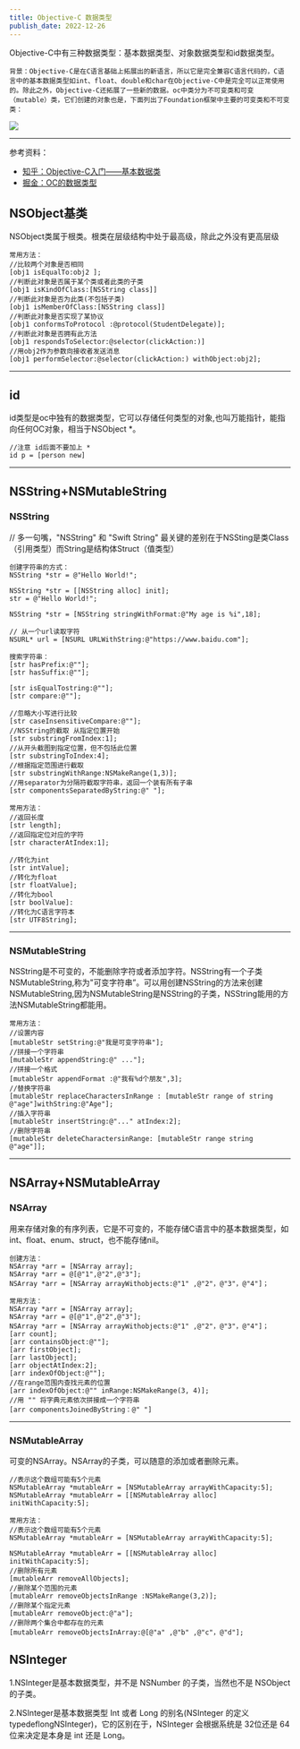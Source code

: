 ```yaml
---
title: Objective-C 数据类型
publish_date: 2022-12-26
---
```


Objective-C中有三种数据类型：基本数据类型、对象数据类型和id数据类型。

`背景：Objective-C是在C语言基础上拓展出的新语言，所以它是完全兼容C语言代码的，C语言中的基本数据类型如int、float、double和char在Objective-C中是完全可以正常使用的。除此之外，Objective-C还拓展了一些新的数据。oc中类分为不可变类和可变（mutable）类，它们创建的对象也是，下面列出了Foundation框架中主要的可变类和不可变类：`

![](/i/22d9be3a-5d17-4723-879e-878bca3650bc.jpg)

---

参考资料：
- [知乎：Objective-C入门——基本数据类](https://zhuanlan.zhihu.com/p/523935515)
- [掘金：OC的数据类型](https://juejin.cn/post/7012042721057570846)


## NSObject基类

NSObject类属于根类。根类在层级结构中处于最高级，除此之外没有更高层级

```
常用方法：
//比较两个对象是否相同 
[obj1 isEqualTo:obj2 ];
//判断此对象是否属于某个类或者此类的子类
[obj1 isKindOfClass:[NSString class]]
//判断此对象是否为此类(不包括子类)
[obj1 isMemberOfClass:[NSString class]]
//判断此对象是否实现了某协议
[obj1 conformsToProtocol :@protocol(StudentDelegate)];
//判断此对象是否拥有此方法
[obj1 respondsToSelector:@selector(clickAction:)]
//用obj2作为参数向接收者发送消息
[obj1 performSelector:@selector(clickAction:) withObject:obj2];
```
---

## id

id类型是oc中独有的数据类型，它可以存储任何类型的对象,也叫万能指针，能指向任何OC对象，相当于NSObject *。

```
//注意 id后面不要加上 *
id p = [person new]
```
---

## NSString+NSMutableString

### NSString 

// 多一句嘴，"NSString" 和 "Swift String" 最关键的差别在于NSSting是类Class（引用类型）而String是结构体Struct（值类型）
```
创建字符串的方式：
NSString *str = @"Hello World!"; 

NSString *str = [[NSString alloc] init];
str = @"Hello World!";

NSString *str = [NSString stringWithFormat:@"My age is %i",18];

// 从一个url读取字符
NSURL* url = [NSURL URLWithString:@"https://www.baidu.com"];
```
```
搜索字符串：
[str hasPrefix:@""];
[str hasSuffix:@""];

[str isEqualTostring:@""];
[str compare:@""];

//忽略大小写进行比较
[str caseInsensitiveCompare:@""];
//NSString的截取 从指定位置开始
[str substringFromIndex:1];
//从开头截图到指定位置，但不包括此位置 
[str substringToIndex:4];
//根据指定范围进行截取
[str substringWithRange:NSMakeRange(1,3)];
//用separator为分隔符截取字符串，返回一个装有所有子串
[str componentsSeparatedByString:@" "];
```
```
常用方法：
//返回长度 
[str length];
//返回指定位对应的字符
[str characterAtIndex:1];

//转化为int
[str intValue];
//转化为float 
[str floatValue];
//转化为bool
[str boolValue]:
//转化为C语言字符本 
[str UTF8String];
```
---
### NSMutableString
NSString是不可变的，不能删除字符或者添加字符。NSString有一个子类NSMutableString,称为"可变字符串”。可以用创建NSString的方法来创建NSMutableString,因为NSMutableString是NSString的子类，NSString能用的方法NSMutableString都能用。
```
常用方法：
//设置内容
[mutableStr setString:@"我是可变字符串"];
//拼接一个字符串
[mutableStr appendString:@" ..."];
//拼接一个格式 
[mutableStr appendFormat :@"我有%d个朋友",3];
//替换字符串
[mutableStr replaceCharactersInRange : [mutableStr range of string @"age"]withString:@"Age"];
//插入字符串 
[mutableStr insertString:@"..." atIndex:2];
//删除字符串 
[mutableStr deleteCharactersinRange: [mutableStr range string @"age"]];
```
---

## NSArray+NSMutableArray

### NSArray

用来存储对象的有序列表，它是不可变的，不能存储C语言中的基本数据类型，如int、float、enum、struct，也不能存储nil。

```
创建方法：
NSArray *arr = [NSArray array];
NSArray *arr = @[@"1",@"2",@"3"];
NSArray *arr = [NSArray arrayWithobjects:@"1" ,@"2"，@"3"，@"4"]；
```
```
常用方法：
NSArray *arr = [NSArray array];
NSArray *arr = @[@"1",@"2",@"3"];
NSArray *arr = [NSArray arrayWithobjects:@"1" ,@"2"，@"3"，@"4"]；
[arr count];
[arr containsObject:@""];
[arr firstObject];
[arr lastObject]; 
[arr objectAtIndex:2];
[arr indexOfObject:@""];
//在range范围内查找元素的位置 
[arr indexOfObject:@"" inRange:NSMakeRange(3, 4)];
//用 "" 将字典元素依次拼接成一个字符串 
[arr componentsJoinedByString：@" "]
```
---
### NSMutableArray

可变的NSArray。NSArray的子类，可以随意的添加或者删除元素。

```
//表示这个数组可能有5个元素
NSMutableArray *mutableArr = [NSMutableArray arrayWithCapacity:5]; 
NSMutableArray *mutableArr = [[NSMutableArray alloc] initWithCapacity:5];
```

```
常用方法：
//表示这个数组可能有5个元素
NSMutableArray *mutableArr = [NSMutableArray arrayWithCapacity:5]; 

NSMutableArray *mutableArr = [[NSMutableArray alloc] initWithCapacity:5];
//删除所有元素 
[mutableArr removeAllObjects];
//删除某个范围的元素 
[mutableArr removeObjectsInRange :NSMakeRange(3,2)];
//删除某个指定元素 
[mutableArr removeObject:@"a"];
//删除两个集合中都存在的元素 
[mutableArr removeObjectsInArray:@[@"a" ,@"b" ,@"c"，@"d"];
```
## NSInteger 
1.NSInteger是基本数据类型，并不是 NSNumber 的子类，当然也不是 NSObject 的子类。

2.NSInteger是基本数据类型 Int 或者 Long 的别名(NSInteger 的定义typedeflongNSInteger)，它的区别在于，NSInteger 会根据系统是 32位还是 64 位来决定是本身是 int 还是 Long。